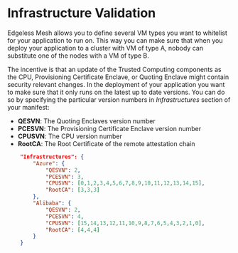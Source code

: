 # Infrastructure Validation

Edgeless Mesh allows you to define several VM types you want to whitelist for your application to run on. This way you can make sure that when you deploy your application to a cluster with VM of type A, nobody can substitute one of the nodes with a VM of type B.

The incentive is that an update of the Trusted Computing components as the CPU, Provisioning Certificate Enclave, or Quoting Enclave might contain security relevant changes.
In the deployment of your application you want to make sure that it only runs on the latest up to date versions.
You can do so by specifying the particular version numbers in *Infrastructures* section of your manifest:

* **QESVN**: The Quoting Enclaves version number
* **PCESVN**: The Provisioning Certificate Enclave version number
* **CPUSVN**: The CPU version number
* **RootCA**: The Root Certificate of the remote attestation chain

```json
    "Infrastructures": {
        "Azure": {
            "QESVN": 2,
            "PCESVN": 3,
            "CPUSVN": [0,1,2,3,4,5,6,7,8,9,10,11,12,13,14,15],
            "RootCA": [3,3,3]
        },
        "Alibaba": {
            "QESVN": 2,
            "PCESVN": 4,
            "CPUSVN": [15,14,13,12,11,10,9,8,7,6,5,4,3,2,1,0],
            "RootCA": [4,4,4]
        }
    }
```
